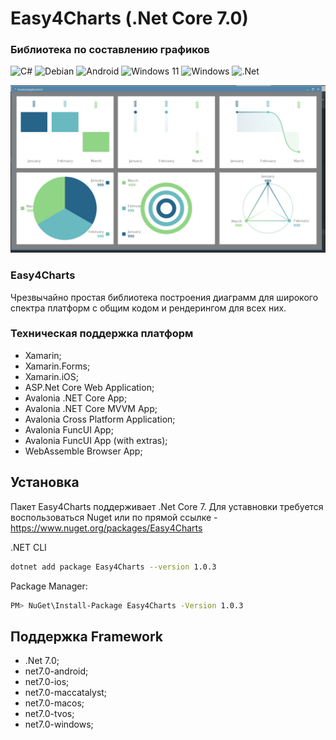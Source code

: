 # Easy4Charts (.Net Core 7.0)
### Библиотека по составлению графиков 

![C#](https://img.shields.io/badge/c%23-%23239120.svg?style=for-the-badge&logo=c-sharp&logoColor=white) ![Debian](https://img.shields.io/badge/Debian-D70A53?style=for-the-badge&logo=debian&logoColor=white) ![Android](https://img.shields.io/badge/Android-3DDC84?style=for-the-badge&logo=android&logoColor=white) ![Windows 11](https://img.shields.io/badge/Windows%2011-%230079d5.svg?style=for-the-badge&logo=Windows%2011&logoColor=white) ![Windows](https://img.shields.io/badge/Windows-0078D6?style=for-the-badge&logo=windows&logoColor=white) ![.Net](https://img.shields.io/badge/.NET-5C2D91?style=for-the-badge&logo=.net&logoColor=white)
 
 <img src="https://github.com/stasnorman/EasyCharts/blob/res/1.jpg" width=600 height=auto />

### Easy4Charts
Чрезвычайно простая библиотека построения диаграмм для широкого спектра платформ с общим кодом и рендерингом для всех них.

### Техническая поддержка платформ
- Xamarin;
- Xamarin.Forms;
- Xamarin.iOS;
- ASP.Net Core Web Application;
- Avalonia .NET Core App;
- Avalonia .NET Core MVVM App;
- Avalonia Cross Platform Application; 
- Avalonia FuncUI App;
- Avalonia FuncUI App (with extras);
- WebAssemble Browser App;

## Установка

Пакет Easy4Charts поддерживает .Net Core 7.
Для уставновки требуется воспользоваться Nuget или по прямой ссылке - https://www.nuget.org/packages/Easy4Charts

.NET CLI
```sh
dotnet add package Easy4Charts --version 1.0.3
```

Package Manager:
```sh
PM> NuGet\Install-Package Easy4Charts -Version 1.0.3
```

## Поддержка Framework
- .Net 7.0;
- net7.0-android; 
- net7.0-ios;
- net7.0-maccatalyst; 
- net7.0-macos; 
- net7.0-tvos;
- net7.0-windows;
